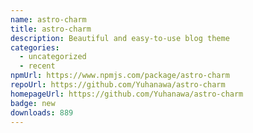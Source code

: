 ```yaml
---
name: astro-charm
title: astro-charm
description: Beautiful and easy-to-use blog theme
categories:
  - uncategorized
  - recent
npmUrl: https://www.npmjs.com/package/astro-charm
repoUrl: https://github.com/Yuhanawa/astro-charm
homepageUrl: https://github.com/Yuhanawa/astro-charm
badge: new
downloads: 889
---
```

